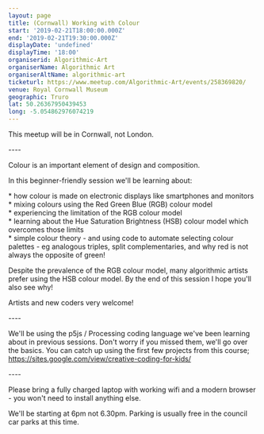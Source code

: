 ```yaml
---
layout: page
title: (Cornwall) Working with Colour
start: '2019-02-21T18:00:00.000Z'
end: '2019-02-21T19:30:00.000Z'
displayDate: 'undefined'
displayTime: '18:00'
organiserid: Algorithmic-Art
organiserName: Algorithmic Art
organiserAltName: algorithmic-art
ticketurl: https://www.meetup.com/Algorithmic-Art/events/258369820/
venue: Royal Cornwall Museum
geographic: Truro
lat: 50.26367950439453
long: -5.054862976074219
---
```

<p>This meetup will be in Cornwall, not London.</p> <p>----</p> <p>Colour is an important element of design and composition.</p> <p>In this beginner-friendly session we'll be learning about:</p> <p>* how colour is made on electronic displays like smartphones and monitors<br/>* mixing colours using the Red Green Blue (RGB) colour model<br/>* experiencing the limitation of the RGB colour model<br/>* learning about the Hue Saturation Brightness (HSB) colour model which overcomes those limits<br/>* simple colour theory - and using code to automate selecting colour palettes - eg analogous triples, split complementaries, and why red is not always the opposite of green!</p> <p>Despite the prevalence of the RGB colour model, many algorithmic artists prefer using the HSB colour model. By the end of this session I hope you'll also see why!</p> <p>Artists and new coders very welcome!</p> <p>----</p> <p>We'll be using the p5js / Processing coding language we've been learning about in previous sessions. Don't worry if you missed them, we'll go over the basics. You can catch up using the first few projects from this course; <a href='https://sites.google.com/view/creative-coding-for-kids/' class='linkified'>https://sites.google.com/view/creative-coding-for-kids/</a></p> <p>----</p> <p>Please bring a fully charged laptop with working wifi and a modern browser - you won't need to install anything else.</p> <p>We'll be starting at 6pm not 6.30pm. Parking is usually free in the council car parks at this time.</p> 
